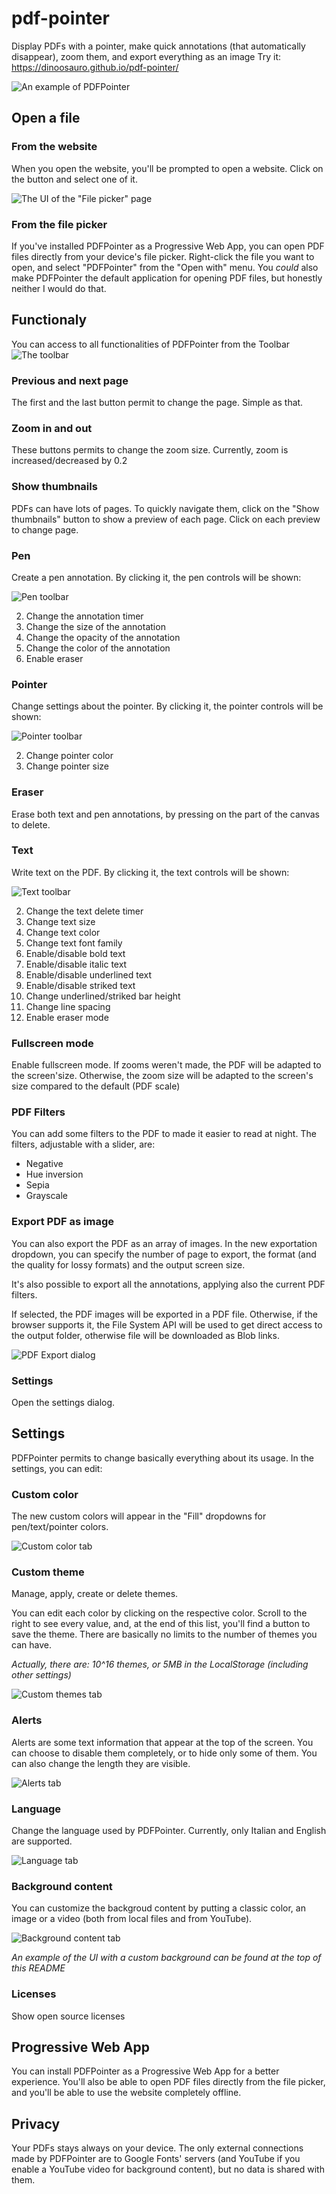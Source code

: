 # pdf-pointer

Display PDFs with a pointer, make quick annotations (that automatically
disappear), zoom them, and export everything as an image Try it:
https://dinoosauro.github.io/pdf-pointer/

![An example of PDFPointer](./readme-images/example.jpg)

## Open a file

### From the website

When you open the website, you'll be prompted to open a website. Click on the
button and select one of it.

![The UI of the "File picker" page](./readme-images/OpenFile.jpg)

### From the file picker

If you've installed PDFPointer as a Progressive Web App, you can open PDF files
directly from your device's file picker. Right-click the file you want to open,
and select "PDFPointer" from the "Open with" menu. You _could_ also make
PDFPointer the default application for opening PDF files, but honestly neither I
would do that.

## Functionaly

You can access to all functionalities of PDFPointer from the Toolbar
![The toolbar](./readme-images/Toolbar.jpg)

### Previous and next page

The first and the last button permit to change the page. Simple as that.

### Zoom in and out

These buttons permits to change the zoom size. Currently, zoom is
increased/decreased by 0.2

### Show thumbnails

PDFs can have lots of pages. To quickly navigate them, click on the "Show
thumbnails" button to show a preview of each page. Click on each preview to
change page.

### Pen

Create a pen annotation. By clicking it, the pen controls will be shown:

![Pen toolbar](./readme-images/PenToolbar.jpg)

2. Change the annotation timer
3. Change the size of the annotation
4. Change the opacity of the annotation
5. Change the color of the annotation
6. Enable eraser

### Pointer

Change settings about the pointer. By clicking it, the pointer controls will be
shown:

![Pointer toolbar](./readme-images/PointerToolbar.jpg)

2. Change pointer color
3. Change pointer size

### Eraser

Erase both text and pen annotations, by pressing on the part of the canvas to
delete.

### Text

Write text on the PDF. By clicking it, the text controls will be shown:

![Text toolbar](./readme-images/TextToolbar.jpg)

2. Change the text delete timer
3. Change text size
4. Change text color
5. Change text font family
6. Enable/disable bold text
7. Enable/disable italic text
8. Enable/disable underlined text
9. Enable/disable striked text
10. Change underlined/striked bar height
11. Change line spacing
12. Enable eraser mode

### Fullscreen mode

Enable fullscreen mode. If zooms weren't made, the PDF will be adapted to the
screen'size. Otherwise, the zoom size will be adapted to the screen's size
compared to the default (PDF scale)

### PDF Filters

You can add some filters to the PDF to made it easier to read at night. The
filters, adjustable with a slider, are:

- Negative
- Hue inversion
- Sepia
- Grayscale

### Export PDF as image

You can also export the PDF as an array of images. In the new exportation
dropdown, you can specify the number of page to export, the format (and the
quality for lossy formats) and the output screen size.

It's also possible to export all the annotations, applying also the current PDF
filters.

If selected, the PDF images will be exported in a PDF file. Otherwise, if the
browser supports it, the File System API will be used to get direct access to
the output folder, otherwise file will be downloaded as Blob links.

![PDF Export dialog](./readme-images/ExportPDF.jpg)

### Settings

Open the settings dialog.

## Settings

PDFPointer permits to change basically everything about its usage. In the
settings, you can edit:

### Custom color

The new custom colors will appear in the "Fill" dropdowns for pen/text/pointer
colors.

![Custom color tab](./readme-images/CustomColorTab.jpg)

### Custom theme

Manage, apply, create or delete themes.

You can edit each color by clicking on the respective color. Scroll to the right
to see every value, and, at the end of this list, you'll find a button to save
the theme. There are basically no limits to the number of themes you can have.

_Actually, there are: 10^16 themes, or 5MB in the LocalStorage (including other
settings)_

![Custom themes tab](./readme-images/CustomThemesTab.jpg)

### Alerts

Alerts are some text information that appear at the top of the screen. You can
choose to disable them completely, or to hide only some of them. You can also
change the length they are visible.

![Alerts tab](./readme-images/AlertsTab.jpg)

### Language

Change the language used by PDFPointer. Currently, only Italian and English are
supported.

![Language tab](./readme-images/LanguageTab.jpg)

### Background content

You can customize the backgroud content by putting a classic color, an image or
a video (both from local files and from YouTube).

![Background content tab](./readme-images/BackgroundContent.jpg)

_An example of the UI with a custom background can be found at the top of this
README_

### Licenses

Show open source licenses

## Progressive Web App

You can install PDFPointer as a Progressive Web App for a better experience.
You'll also be able to open PDF files directly from the file picker, and you'll
be able to use the website completely offline.

## Privacy

Your PDFs stays always on your device. The only external connections made by
PDFPointer are to Google Fonts' servers (and YouTube if you enable a YouTube
video for background content), but no data is shared with them.

